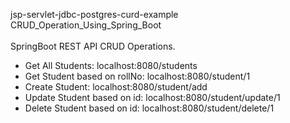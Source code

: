 jsp-servlet-jdbc-postgres-curd-example <br>
CRUD_Operation_Using_Spring_Boot<br>
<br>
SpringBoot REST API CRUD Operations. <br>
* Get All Students: localhost:8080/students <br>
* Get Student based on rollNo: localhost:8080/student/1 <br>
* Create Student: localhost:8080/student/add <br>
* Update Student based on id: localhost:8080/student/update/1 <br>
* Delete Student based on id: localhost:8080/student/delete/1 <br>
